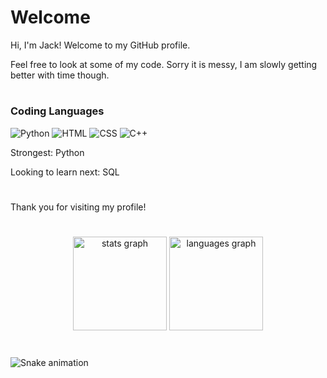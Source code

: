 # Welcome

Hi, I'm Jack! Welcome to my GitHub profile.

Feel free to look at some of my code. Sorry it is messy, I am slowly getting better with time though.

#

### Coding Languages
![Python](https://img.shields.io/badge/Python-FFD43B?style=flat&logo=python&logoColor=blue)
![HTML](https://img.shields.io/badge/-HTML-E34F26?style=flat&logo=html5&logoColor=white)
![CSS](https://img.shields.io/badge/-CSS-1572B6?style=flat&logo=css3&logoColor=white)
![C++](https://img.shields.io/badge/C++-5A5A5A.svg?style=flat&logo=c%2B%2B)

Strongest: Python

Looking to learn next: SQL

#

Thank you for visiting my profile!

#


<div align="center">
  <img src="https://github-readme-stats.vercel.app/api?username=jackhenry02&hide_title=false&hide_rank=false&show_icons=true&include_all_commits=true&count_private=true&disable_animations=false&theme=dracula&locale=en&hide_border=false" height="150" alt="stats graph"  />
  <img src="https://github-readme-stats.vercel.app/api/top-langs?username=jackhenry02&locale=en&hide_title=false&layout=compact&card_width=320&langs_count=5&theme=dracula&hide_border=false" height="150" alt="languages graph"  />
</div>



###

<br clear="both">

<img src="https://jackhenry02.github.io/jackhenry02/snake.svg" alt="Snake animation" />

###



<!--
![Profile Banner](https://your-image-url.com/banner.png)

### Projects
Here are some of my notable projects:
- [Project 1](https://github.com/jackhenry02/project1): A brief description of Project 1.
- [Project 2](https://github.com/jackhenry02/project2): A brief description of Project 2.
- [Project 3](https://github.com/jackhenry02/project3): A brief description of Project 3.

**jackhenry02/jackhenry02** is a ✨ _special_ ✨ repository because its `README.md` (this file) appears on your GitHub profile.

Here are some ideas to get you started:

- 🔭 I’m currently working on ...
- 🌱 I’m currently learning ...
- 👯 I’m looking to collaborate on ...
- 🤔 I’m looking for help with ...
- 💬 Ask me about ...
- 📫 How to reach me: ...
- 😄 Pronouns: ...
- ⚡ Fun fact: ...
-->
